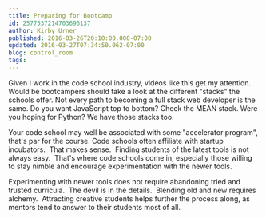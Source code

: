 ```yaml
---
title: Preparing for Bootcamp
id: 2577537214703696137
author: Kirby Urner
published: 2016-03-26T20:10:00.000-07:00
updated: 2016-03-27T07:34:50.062-07:00
blog: control_room
tags: 
---
```


Given I work in the code school industry, videos like this get my attention.  Would be bootcampers should take a look at the different "stacks" the schools offer.  Not every path to becoming a full stack web developer is the same.  Do you want JavaScript top to bottom?  Check the MEAN stack.  Were you hoping for Python?  We have those stacks too.

Your code school may well be associated with some "accelerator program", that's par for the course. Code schools often affiliate with startup incubators.  That makes sense.  Finding students of the latest tools is not always easy.  That's where code schools come in, especially those willing to stay nimble and encourage experimentation with the newer tools.

Experimenting with newer tools does not require abandoning tried and trusted curricula.  The devil is in the details.  Blending old and new requires alchemy.  Attracting creative students helps further the process along, as mentors tend to answer to their students most of all.